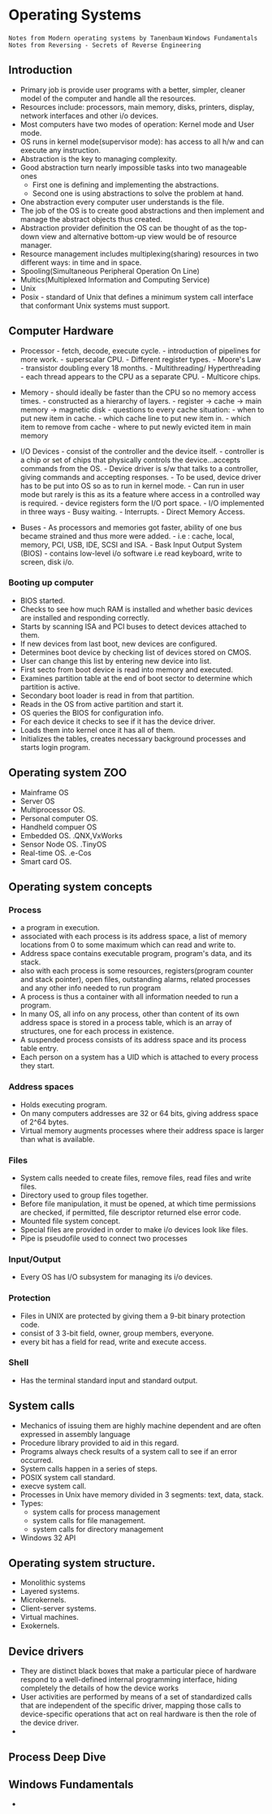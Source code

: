 # Operating Systems

`Notes from Modern operating systems by Tanenbaum`
`Windows Fundamentals Notes from Reversing - Secrets of Reverse Engineering`

## Introduction

- Primary job is provide user programs with a better, simpler, cleaner model of the computer and handle all the resources.
- Resources include: processors, main memory, disks, printers, display, network interfaces and other i/o devices.
- Most computers have two modes of operation: Kernel mode and User mode.
- OS runs in kernel mode(supervisor mode): has access to all h/w and can execute any instruction.
- Abstraction is the key to managing complexity.
- Good abstraction turn nearly impossible tasks into two manageable ones
    - First one is defining and implementing the abstractions.
    - Second one is using abstractions to solve the problem at hand.
- One abstraction every computer user understands is the file.
- The job of the OS is to create good abstractions and then implement and manage the abstract objects thus created.
- Abstraction provider definition the OS can be thought of as the top-down view and alternative bottom-up view would be of resource manager.
- Resource management includes multiplexing(sharing) resources in two different ways: in time and in space.
- Spooling(Simultaneous Peripheral Operation On Line)
- Multics(Multiplexed Information and Computing Service)
- Unix
- Posix - standard of Unix that defines a minimum system call interface that conformant Unix systems must support.

## Computer Hardware

- Processor - fetch, decode, execute cycle.
            - introduction of pipelines for more work.
            - superscalar CPU.
            - Different register types.
            - Moore's Law - transistor doubling every 18 months.
            - Multithreading/ Hyperthreading - each thread appears to the CPU as a separate CPU.
            - Multicore chips.

- Memory - should ideally be faster than the CPU so no memory access times.
         - constructed as a hierarchy of layers.
         - register -> cache -> main memory -> magnetic disk
         - questions to every cache situation:
            - when to put new item in cache.
            - which cache line to put new item in.
            - which item to remove from cache
            - where to put newly evicted item in main memory

- I/O Devices - consist of the controller and the device itself.
              - controller is a chip or set of chips that physically controls the device...accepts commands from the OS.
              - Device driver is s/w that talks to a controller, giving commands and accepting responses.
              - To be used, device driver has to be put into OS so as to run in kernel mode.
              - Can run in user mode but rarely is this as its a feature where access in a controlled way is required.
              - device registers form the I/O port space.
              - I/O implemented in three ways
                  - Busy waiting.
                  - Interrupts.
                  - Direct Memory Access.

- Buses - As processors and memories got faster, ability of one bus became strained and thus more were added.
        - i.e : cache, local, memory, PCI, USB, IDE, SCSI and ISA.
        - Bask Input Output System (BIOS)
        - contains low-level i/o software i.e read keyboard, write to screen, disk i/o.
        

### Booting up computer

- BIOS started.
- Checks to see how much RAM is installed and whether basic devices are installed and responding correctly.
- Starts by scanning ISA and PCI buses to detect devices attached to them.
- If new devices from last boot, new devices are configured.
- Determines boot device by checking list of devices stored on CMOS.
- User can change this list by entering new device into list.
- First secto from boot device is read into memory and executed.
- Examines partition table at the end of boot sector to determine which partition is active.
- Secondary boot loader is read in from that partition.
- Reads in the OS from active partition and start it.
- OS queries the BIOS for configuration info.
- For each device it checks to see if it has the device driver.
- Loads them into kernel once it has all of them.
- Initializes the tables, creates necessary background processes and starts login program.


## Operating system ZOO

- Mainframe OS
- Server OS
- Multiprocessor OS.
- Personal computer OS.
- Handheld compuer OS
- Embedded OS. .QNX,VxWorks
- Sensor Node OS. .TinyOS
- Real-time OS. .e-Cos
- Smart card OS.


## Operating system concepts

### Process

- a program in execution.
- associated with each process is its address space, a list of memory locations  from 0 to some maximum which can read and write to.
- Address space contains executable program, program's data, and its stack.
- also with each process is some resources, registers(program counter and stack pointer), open files, outstanding alarms, related processes and any other info needed to run program
- A process is thus a container with all information needed to run a program.
- In many OS, all info on any process, other than content of its own address space is stored in a process table, which is an array of structures, one for each process in existence.
- A suspended process consists of its address space and its process table entry.
- Each person on a system has a UID which is attached to every process they start.

### Address spaces

- Holds executing program.
- On many computers addresses are 32 or 64 bits, giving address space of 2^64 bytes.
- Virtual memory augments processes where their address space is larger than what is available.

### Files

- System calls needed to create files, remove files, read files and write files.
- Directory used to group files together.
- Before file manipulation, it must be opened, at which time permissions are checked, if permitted, file descriptor returned else error code.
- Mounted file system concept.
- Special files are provided in order to make i/o devices look like files.
- Pipe is pseudofile used to connect two processes

### Input/Output

- Every OS has I/O subsystem for managing its i/o devices.

### Protection

- Files in UNIX are protected by giving them a 9-bit binary protection code.
- consist of 3 3-bit field, owner, group members, everyone.
- every bit has a field for read, write and execute access.

### Shell

- Has the terminal standard input and standard output.


## System calls

- Mechanics of issuing them are highly machine dependent and are often expressed in assembly language
- Procedure library provided to aid in this regard.
- Programs always check results of a system call to see if an error occurred.
- System calls happen in a series of steps.
- POSIX system call standard.
- execve system call.
- Processes in Unix have memory divided in 3 segments: text, data, stack.
- Types: 
    - system calls for process management
    - system calls for file management.
    - system calls for directory management
- Windows 32 API 

## Operating system structure.

- Monolithic systems
- Layered systems.
- Microkernels.
- Client-server systems.
- Virtual machines.
- Exokernels.

## Device drivers

- They are distinct black boxes that make a particular piece of hardware respond to a well-defined internal programming interface,
   hiding completely the details of how the device works
- User activities are performed by means of a set of standardized calls that are independent of the specific driver,
  mapping those calls to device-specific operations that act on real hardware is then the role of the device driver.
- 

## Process Deep Dive


## Windows Fundamentals

- 